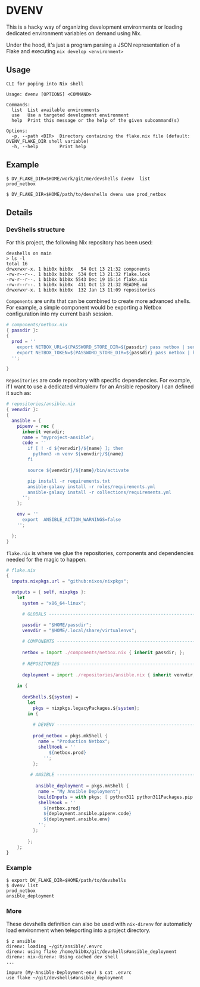 # DVENV

This is a hacky way of organizing development environments or loading dedicated 
environment variables on demand using Nix. 

Under the hood, it's just a program  parsing a JSON representation of a Flake
and executing `nix develop <environment>`

## Usage

```
CLI for poping into Nix shell

Usage: dvenv [OPTIONS] <COMMAND>

Commands:
  list  List available environments
  use   Use a targeted development environment
  help  Print this message or the help of the given subcommand(s)

Options:
  -p, --path <DIR>  Directory containing the flake.nix file (default: DVENV_FLAKE_DIR shell variable)
  -h, --help        Print help
```

## Example

```
$ DV_FLAKE_DIR=$HOME/work/git/me/devshells dvenv  list
prod_netbox

$ DV_FLAKE_DIR=$HOME/path/to/devshells dvenv use prod_netbox
```

## Details

### DevShells structure

For this project, the following Nix repository has been used:

```
devshells on main 
> ls -l
total 16
drwxrwxr-x. 1 bib0x bib0x   54 Oct 13 21:32 components
-rw-r--r--. 1 bib0x bib0x  534 Oct 13 21:32 flake.lock
-rw-r--r--. 1 bib0x bib0x 5543 Dec 19 15:14 flake.nix
-rw-r--r--. 1 bib0x bib0x  411 Oct 13 21:32 README.md
drwxrwxr-x. 1 bib0x bib0x  132 Jan 13 11:09 repositories
```

`Components` are units that can be combined to create more advanced shells.
For example, a simple component would be exporting a Netbox configuration into my current bash session.

``` nix
# components/netbox.nix
{ passdir }:
{
  prod = ''
    export NETBOX_URL=$(PASSWORD_STORE_DIR=${passdir} pass netbox | sed -n -e 's/^url: \(.*\)/\1/p')
    export NETBOX_TOKEN=$(PASSWORD_STORE_DIR=${passdir} pass netbox | head -n 1)
  '';

}
```

`Repositories` are code repository with specific dependencies.
For example, if I want to use a dedicated virtualenv for an Ansible repository I can defined it such as:

``` nix
# repositories/ansible.nix
{ venvdir }:
{
  ansible = {
    pipenv = rec {
      inherit venvdir;
      name = "myproject-ansible";
      code = ''
        if [ ! -d ${venvdir}/${name} ]; then
          python3 -m venv ${venvdir}/${name}
        fi

        source ${venvdir}/${name}/bin/activate

        pip install -r requirements.txt
        ansible-galaxy install -r roles/requirements.yml
        ansible-galaxy install -r collections/requirements.yml
      '';
    };

    env = ''
      export  ANSIBLE_ACTION_WARNINGS=false
    '';

  };
}
```

`flake.nix` is where we glue the repositories, components and dependencies needed for the magic to happen.

``` nix
# flake.nix
{
  inputs.nixpkgs.url = "github:nixos/nixpkgs";

  outputs = { self, nixpkgs }:
    let 
      system = "x86_64-linux";

      # GLOBALS ------------------------------------------------------------------------------

      passdir = "$HOME/passdir";
      venvdir = "$HOME/.local/share/virtualenvs";
      
      # COMPONENTS ---------------------------------------------------------------------------
      
      netbox = import ./components/netbox.nix { inherit passdir; };
      
      # REPOSITORIES -------------------------------------------------------------------------
       
      deployment = import ./repositories/ansible.nix { inherit venvdir; };
      
    in {
    
      devShells.${system} = 
        let
          pkgs = nixpkgs.legacyPackages.${system};
        in {
         
          # DEVENV ---------------------------------------------------------------------------
          
          prod_netbox = pkgs.mkShell {
            name = "Production Netbox";
            shellHook = ''
                ${netbox.prod}
              '';
          };
         
         # ANSIBLE ---------------------------------------------------------------------------
         
           ansible_deployment = pkgs.mkShell {
            name = "My Ansible Deployment";
            buildInputs = with pkgs; [ python311 python311Packages.pip python311Packages.netaddr ];
            shellHook = ''
              ${netbox.prod}
              ${deployment.ansible.pipenv.code}
              ${deployment.ansible.env}
            '';
          };
         
        };
    };
}
```

### Example

``` shell
$ export DV_FLAKE_DIR=$HOME/path/to/devshells
$ dvenv list
prod_netbox
ansible_deployment
```

### More

These devshells definition can also be used with `nix-direnv` for automaticly load environment when teleporting into a project directory.

``` shell
$ z ansible
direnv: loading ~/git/ansible/.envrc
direnv: using flake /home/bib0x/git/devshells#ansible_deployment
direnv: nix-direnv: Using cached dev shell
...

impure (My-Ansible-Deployment-env) $ cat .envrc
use flake ~/git/devshells#ansible_deployment
```

